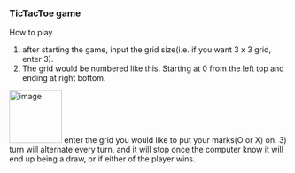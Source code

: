 <h3>TicTacToe game</h3>

How to play
1) after starting the game, input the grid size(i.e. if you want 3 x 3 grid, enter 3).
2) The grid would be numbered like this. Starting at 0 from the left top and ending at right bottom. 
<img width="95" alt="image" src="https://user-images.githubusercontent.com/108847923/195967860-b5a55410-f8b1-4e18-b442-6322d57868f4.png">
enter the grid you would like to put your marks(O or X) on.
3) turn will alternate every turn, and it will stop once the computer know it will end up being a draw, or if either of the player wins.
